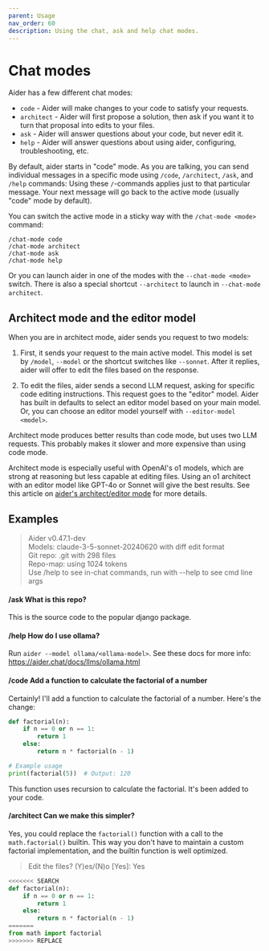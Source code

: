 ```yaml
---
parent: Usage
nav_order: 60
description: Using the chat, ask and help chat modes.
---
```


# Chat modes

Aider has a few different chat modes:

- `code` - Aider will make changes to your code to satisfy your requests.
- `architect` - Aider will first propose a solution, then ask if you want it to turn that proposal into edits to your files.
- `ask` - Aider will answer questions about your code, but never edit it.
- `help` - Aider will answer questions about using aider, configuring, troubleshooting, etc.

By default, aider starts in "code" mode. As you are talking, you can
send individual messages in a specific mode using 
`/code`, `/architect`, `/ask`, and `/help` commands:
Using these `/`-commands applies just to that particular message.
Your next message will go back to the active mode (usually "code" mode by default).

You can switch the active mode in a sticky way
with the `/chat-mode <mode>` command:

```
/chat-mode code
/chat-mode architect
/chat-mode ask
/chat-mode help
```

Or you can launch aider in one of the modes with the `--chat-mode <mode>` switch.
There is also a special shortcut `--architect` to launch in `--chat-mode architect`.

## Architect mode and the editor model

When you are in architect mode, aider sends you request to two models:

1. First, it sends your request to the main active model.
This model is set by `/model`, `--model` or the shortcut switches like `--sonnet`. 
After it replies, aider will offer to edit the files based on the response.

2. To edit the files, aider sends a second LLM request, asking for specific code editing instructions.
This request goes to the "editor" model.
Aider has built in defaults to select an editor model based on your main model.
Or, you can choose an editor model yourself with `--editor-model <model>`.

Architect mode produces better results than code mode, but uses two LLM requests.
This probably makes it slower and more expensive than using code mode.

Architect mode is especially useful with OpenAI's o1 models, which are strong at
reasoning but less capable at editing files.
Using an o1 architect with an editor model like GPT-4o or Sonnet will
give the best results.
See this article on 
[aider's architect/editor mode](/2024/09/26/architect.html)
for more details.


## Examples

<div class="chat-transcript" markdown="1">


> Aider v0.47.1-dev  
> Models: claude-3-5-sonnet-20240620 with diff edit format  
> Git repo: .git with 298 files  
> Repo-map: using 1024 tokens  
> Use /help to see in-chat commands, run with --help to see cmd line args  

#### /ask What is this repo?

This is the source code to the popular django package.

#### /help How do I use ollama?

Run `aider --model ollama/<ollama-model>`.
See these docs for more info: https://aider.chat/docs/llms/ollama.html

#### /code Add a function to calculate the factorial of a number

Certainly! I'll add a function to calculate the factorial of a number. Here's the change:

```python
def factorial(n):
    if n == 0 or n == 1:
        return 1
    else:
        return n * factorial(n - 1)

# Example usage
print(factorial(5))  # Output: 120
```

This function uses recursion to calculate the factorial. It's been added to your code.

#### /architect Can we make this simpler?

Yes, you could replace the `factorial()` function with a call to the `math.factorial()`
builtin. 
This way you don't have to maintain a custom factorial implementation,
and the builtin function is well optimized.

> Edit the files? (Y)es/(N)o [Yes]: Yes

```python
<<<<<<< SEARCH
def factorial(n):
    if n == 0 or n == 1:
        return 1
    else:
        return n * factorial(n - 1)
=======
from math import factorial
>>>>>>> REPLACE
```

</div>

